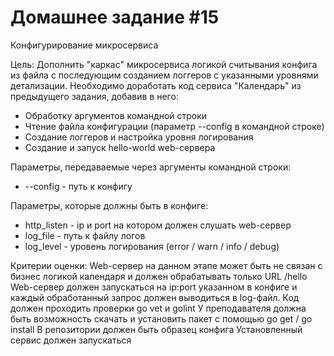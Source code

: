 # Домашнее задание #15

Конфигурирование микросервиса  

Цель: Дополнить "каркас" микросервиса логикой считывания конфига из файла с последующим созданием логгеров с указанными уровнями детализации.
Необходимо доработать код сервиса "Календарь" из предыдущего задания, добавив в него:

* Обработку аргументов командной строки
* Чтение файла конфигурации (параметр --config в командной строке)
* Создание логгеров и настройка уровня логирования
* Создание и запуск hello-world web-сервера

Параметры, передаваемые через аргументы командной строки:
* --config - путь к конфигу

Параметры, которые должны быть в конфиге:
* http_listen - ip и port на котором должен слушать web-сервер
* log_file - путь к файлу логов
* log_level - уровень логирования (error / warn / info / debug)

Критерии оценки: Web-сервер на данном этапе может быть не связан с бизнес логикой календаря и должен обрабатывать только URL /hello
Web-сервер должен запускаться на ip:port указанном в конфиге и каждый обработанный запрос должен выводиться в log-файл.
Код должен проходить проверки go vet и golint
У преподавателя должна быть возможность скачать и установить пакет с помощью go get / go install
В репозитории должен быть образец конфига
Установленный сервис должен запускаться